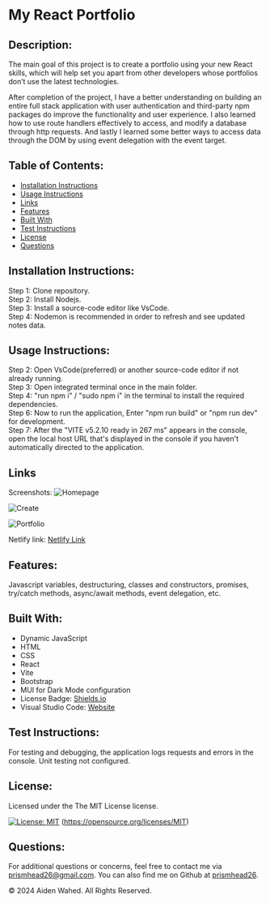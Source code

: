# My React Portfolio

## Description:
The main goal of this project is to create a portfolio using your new React skills, which will help set you apart from other developers whose portfolios don’t use the latest technologies.

After completion of the project, I have a better understanding on building an entire full stack application with user authentication and third-party npm packages do improve the functionality and user experience. I also learned how to use route handlers effectively to access, and modify a database through http requests. And lastly I learned some better ways to access data through the DOM by using event delegation with the event target.

## Table of Contents:
- [Installation Instructions](#Installation-Instructions)
- [Usage Instructions](#Usage-Instructions)
- [Links](#Links)
- [Features](#Features)
- [Built With](#Built-With)
- [Test Instructions](#Test-Instructions)
- [License](#License)
- [Questions](#Questions)

## Installation Instructions:
Step 1: Clone repository.
<br>
Step 2: Install Nodejs.
<br>
Step 3: Install a source-code editor like VsCode.
<br>
Step 4: Nodemon is recommended in order to refresh and see updated notes data.

## Usage Instructions:
Step 2: Open VsCode(preferred) or another source-code editor if not already running.
<br>
Step 3: Open integrated terminal once in the main folder.
<br>
Step 4: "run npm i" / "sudo npm i" in the terminal to install the required dependencies.
<br>
Step 6: Now to run the application, Enter "npm run build" or "npm run dev" for development.
<br>
Step 7: After the "VITE v5.2.10  ready in 267 ms" appears in the console, open the local host URL that's displayed in the console if you haven't automatically directed to the application.


## Links
Screenshots:
![Homepage](./assets/images/homepage.png)

![Create](./assets/images/dashboard.png)

![Portfolio](./assets/images/blog.png)

Netlify link:
[Netlify Link]()

## Features:
Javascript variables, destructuring, classes and constructors, promises, try/catch methods, async/await methods, event delegation, etc.

## Built With:
- Dynamic JavaScript
- HTML
- CSS
- React
- Vite
- Bootstrap
- MUI for Dark Mode configuration
- License Badge: [Shields.io](https://shields.io/)
- Visual Studio Code: [Website](https://code.visualstudio.com/)

## Test Instructions:
For testing and debugging, the application logs requests and errors in the console. Unit testing not configured.

## License:
Licensed under the The MIT License license.

[![License: MIT](https://img.shields.io/badge/License-MIT-yellow.svg)](https://opensource.org/licenses/MIT)  (https://opensource.org/licenses/MIT)

## Questions:
For additional questions or concerns, feel free to contact me via [prismhead26@gmail.com](http://prismhead26@gmail.com). 
You can also find me on Github at [prismhead26](https://github.com/prismhead26).

© 2024 Aiden Wahed. All Rights Reserved.